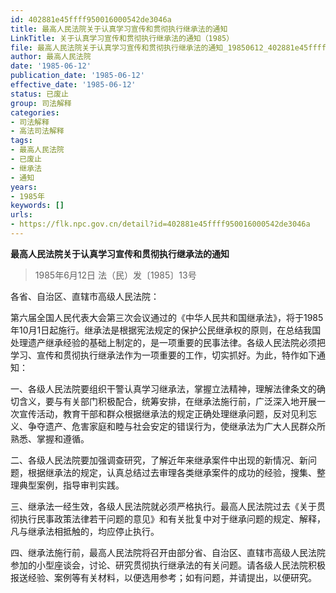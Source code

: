 ```yaml
---
id: 402881e45ffff950016000542de3046a
title: 最高人民法院关于认真学习宣传和贯彻执行继承法的通知
LinkTitle: 关于认真学习宣传和贯彻执行继承法的通知（1985）
file: 最高人民法院关于认真学习宣传和贯彻执行继承法的通知_19850612_402881e45ffff950016000542de3046a.docx
author: 最高人民法院
date: '1985-06-12'
publication_date: '1985-06-12'
effective_date: '1985-06-12'
status: 已废止
group: 司法解释
categories:
- 司法解释
- 高法司法解释
tags:
- 最高人民法院
- 已废止
- 继承法
- 通知
years:
- 1985年
keywords: []
urls:
- https://flk.npc.gov.cn/detail?id=402881e45ffff950016000542de3046a
---
```


**最高人民法院关于认真学习宣传和贯彻执行继承法的通知**

> 1985年6月12日 法（民）发〔1985〕13号

各省、自治区、直辖市高级人民法院：

第六届全国人民代表大会第三次会议通过的《中华人民共和国继承法》，将于1985年10月1日起施行。继承法是根据宪法规定的保护公民继承权的原则，在总结我国处理遗产继承经验的基础上制定的，是一项重要的民事法律。各级人民法院必须把学习、宣传和贯彻执行继承法作为一项重要的工作，切实抓好。为此，特作如下通知：

一、各级人民法院要组织干警认真学习继承法，掌握立法精神，理解法律条文的确切含义，要与有关部门积极配合，统筹安排，在继承法施行前，广泛深入地开展一次宣传活动，教育干部和群众根据继承法的规定正确处理继承问题，反对见利忘义、争夺遗产、危害家庭和睦与社会安定的错误行为，使继承法为广大人民群众所熟悉、掌握和遵循。

二、各级人民法院要加强调查研究，了解近年来继承案件中出现的新情况、新问题，根据继承法的规定，认真总结过去审理各类继承案件的成功的经验，搜集、整理典型案例，指导审判实践。

三、继承法一经生效，各级人民法院就必须严格执行。最高人民法院过去《关于贯彻执行民事政策法律若干问题的意见》和有关批复中对于继承问题的规定、解释，凡与继承法相抵触的，均应停止执行。

四、继承法施行前，最高人民法院将召开由部分省、自治区、直辖市高级人民法院参加的小型座谈会，讨论、研究贯彻执行继承法的有关问题。请各级人民法院积极报送经验、案例等有关材料，以便选用参考；如有问题，并请提出，以便研究。

